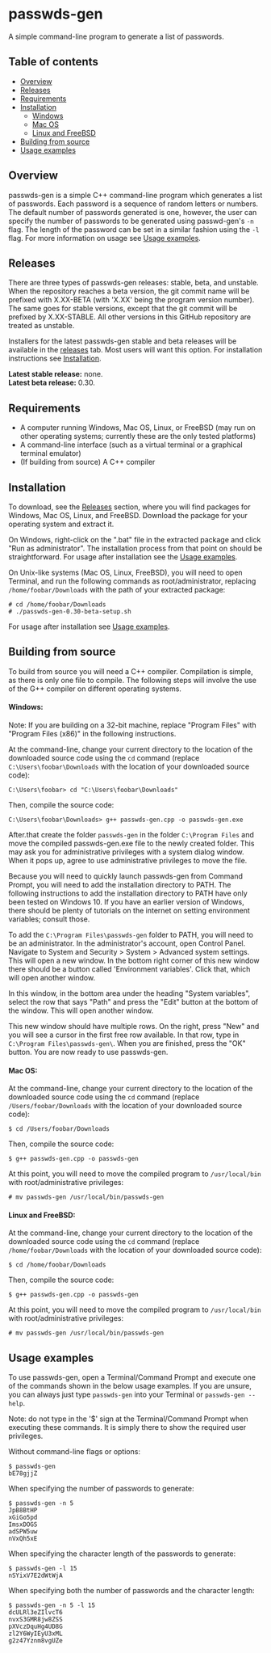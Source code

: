 # passwds-gen
A simple command-line program to generate a list of passwords.

## Table of contents
* [Overview](#overview)
* [Releases](#releases)
* [Requirements](#requirements)
* [Installation](#installation)
    * [Windows](#windows)
    * [Mac OS](#mac-os)
    * [Linux and FreeBSD](#linux-and-freebsd)
* [Building from source](#building-from-source)
* [Usage examples](#usage-examples)

## Overview
passwds-gen is a simple C++ command-line program which generates a list of passwords. Each password is a sequence of random letters or numbers. The default number of passwords generated is one, however, the user can specify the number of passwords to be generated using passwd-gen's `-n` flag. The length of the password can be set in a similar fashion using the `-l` flag. For more information on usage see [Usage examples](#usage-examples).

## Releases
There are three types of passwds-gen releases: stable, beta, and unstable. When the repository reaches a beta version, the git commit name will be prefixed with X.XX-BETA (with 'X.XX' being the program version number). The same goes for stable versions, except that the git commit will be prefixed by X.XX-STABLE. All other versions in this GitHub repository are treated as unstable.

Installers for the latest passwds-gen stable and beta releases will be available in the [releases](https://github.com/anthello147/passwds-gen/releases) tab. Most users will want this option. For installation instructions see [Installation](#installation). 

**Latest stable release:** none.<br>
**Latest beta release:** 0.30.

## Requirements
* A computer running Windows, Mac OS, Linux, or FreeBSD (may run on other operating systems; currently these are the only tested platforms)
* A command-line interface (such as a virtual terminal or a graphical terminal emulator)
* (If building from source) A C++ compiler 

## Installation
To download, see the [Releases](#releases) section, where you will find packages for Windows, Mac OS, Linux, and FreeBSD. Download the package for your operating system and extract it.

On Windows, right-click on the ".bat" file in the extracted package and click "Run as administrator". The installation process from that point on should be straightforward. For usage after installation see the [Usage examples](#usage-examples).

On Unix-like systems (Mac OS, Linux, FreeBSD), you will need to open Terminal, and run the following commands as root/administrator, replacing `/home/foobar/Downloads` with the path of your extracted package:
```commandline
# cd /home/foobar/Downloads
# ./passwds-gen-0.30-beta-setup.sh
``` 
For usage after installation see [Usage examples](#usage-examples).

## Building from source
To build from source you will need a C++ compiler. Compilation is simple, as there is only one file to compile. The following steps will involve the use of the G++ compiler on different operating systems.

#### Windows:
Note: If you are building on a 32-bit machine, replace "Program Files" with "Program Files (x86)" in the following instructions.

At the command-line, change your current directory to the location of the downloaded source code using the `cd` command (replace `C:\Users\foobar\Downloads` with the location of your downloaded source code):
```commandline
C:\Users\foobar> cd "C:\Users\foobar\Downloads"
```
Then, compile the source code:
```commandline
C:\Users\foobar\Downloads> g++ passwds-gen.cpp -o passwds-gen.exe
```
After.that create the folder `passwds-gen` in the folder `C:\Program Files` and move the compiled passwds-gen.exe file to the newly created folder. This may ask you for administrative privileges with a system dialog window. When it pops up, agree to use administrative privileges to move the file.

Because you will need to quickly launch passwds-gen from Command Prompt, you will need to add the installation directory to PATH. The following instructions to add the installation directory to PATH have only been tested on Windows 10. If you have an earlier version of Windows, there should be plenty of tutorials on the internet on setting environment variables; consult those.

To add the `C:\Program Files\passwds-gen` folder to PATH, you will need to be an administrator. In the administrator's account, open Control Panel. Navigate to System and Security > System > Advanced system settings. This will open a new window. In the bottom right corner of this new window there should be a button called 'Environment variables'. Click that, which will open another window.

In this window, in the bottom area under the heading "System variables", select the row that says "Path" and press the "Edit" button at the bottom of the window. This will open another window.

This new window should have multiple rows. On the right, press "New" and you will see a cursor in the first free row available. In that row, type in `C:\Program Files\passwds-gen\`. When you are finished, press the "OK" button. You are now ready to use passwds-gen.

#### Mac OS:
At the command-line, change your current directory to the location of the downloaded source code using the `cd` command (replace `/Users/foobar/Downloads` with the location of your downloaded source code):
```commandline
$ cd /Users/foobar/Downloads
```
Then, compile the source code:
```commandline
$ g++ passwds-gen.cpp -o passwds-gen
```
At this point, you will need to move the compiled program to `/usr/local/bin` with root/administrative privileges:
```commandline
# mv passwds-gen /usr/local/bin/passwds-gen
```

#### Linux and FreeBSD:
At the command-line, change your current directory to the location of the downloaded source code using the `cd` command (replace `/home/foobar/Downloads` with the location of your downloaded source code):
```commandline
$ cd /home/foobar/Downloads
```
Then, compile the source code:
```commandline
$ g++ passwds-gen.cpp -o passwds-gen
```
At this point, you will need to move the compiled program to `/usr/local/bin` with root/administrative privileges:
```commandline
# mv passwds-gen /usr/local/bin/passwds-gen
```

## Usage examples
To use passwds-gen, open a Terminal/Command Prompt and execute one of the commands shown in the below usage examples. If you are unsure, you can always just type `passwds-gen` into your Terminal or `passwds-gen --help`.

Note: do not type in the '$' sign at the Terminal/Command Prompt when executing these commands. It is simply there to show the required user privileges.

Without command-line flags or options:
```commandline
$ passwds-gen
bE78gjjZ
```

When specifying the number of passwords to generate:
```commandline
$ passwds-gen -n 5
JpB8BtHP
xGiGo5pd
ImsxDOGS
adSPW5uw
nVxQh5xE
```

When specifying the character length of the passwords to generate:
```commandline
$ passwds-gen -l 15
nSYixV7E2dWtWjA
```

When specifying both the number of passwords and the character length:
```commandline
$ passwds-gen -n 5 -l 15
dcULRl3eZIlvcT6
nvxS3GMR8jw8ZSS
pXVczDquHg4UD8G
zl2Y6WyIEyU3xML
g2z47Yznm8vgUZe
```
